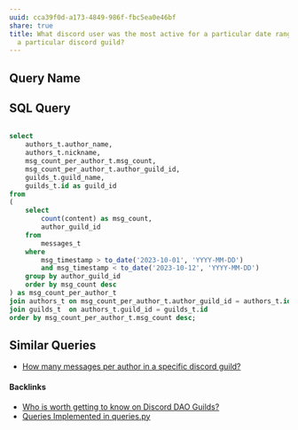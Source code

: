 ```yaml
---
uuid: cca39f0d-a173-4849-986f-fbc5ea0e46bf
share: true
title: What discord user was the most active for a particular date range within
  a particular discord guild?
---
```

## Query Name



## SQL Query
``` SQL

select
	authors_t.author_name,
	authors_t.nickname,
	msg_count_per_author_t.msg_count,
	msg_count_per_author_t.author_guild_id,
	guilds_t.guild_name,
	guilds_t.id as guild_id
from
(
	select
		count(content) as msg_count,
		author_guild_id
	from
		messages_t
	where
		msg_timestamp > to_date('2023-10-01', 'YYYY-MM-DD')
		and msg_timestamp < to_date('2023-10-12', 'YYYY-MM-DD') 
	group by author_guild_id
	order by msg_count desc
) as msg_count_per_author_t
join authors_t on msg_count_per_author_t.author_guild_id = authors_t.id
join guilds_t  on authors_t.guild_id = guilds_t.id
order by msg_count_per_author_t.msg_count desc;

```


## Similar Queries

* [How many messages per author in a specific discord guild?](../d473e743-c32d-45f7-bfe8-9836eeff97f4)


#### Backlinks

* [Who is worth getting to know on Discord DAO Guilds?](/315a04ff-5358-4d9f-840e-09c7ab7ea1a2)
* [Queries Implemented in queries.py](/3a44d50b-0280-42f8-8fa0-6c15d4ffe161)